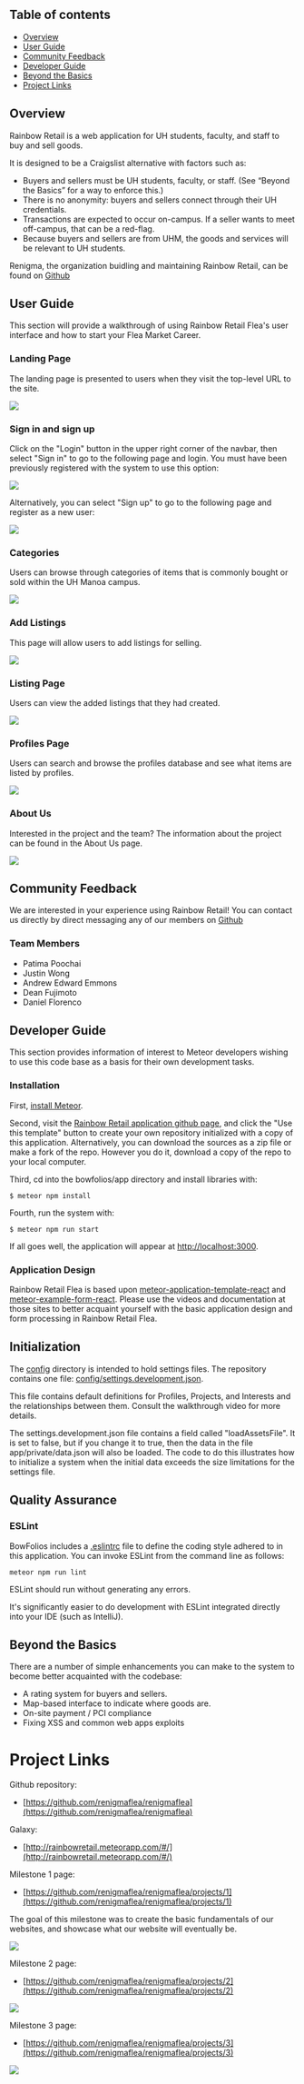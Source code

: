 ## Table of contents

* [Overview](#overview)
* [User Guide](#user-guide)
* [Community Feedback](#community-feedback)
* [Developer Guide](#developer-guide)
* [Beyond the Basics](#beyond-the-basics)
* [Project Links](#project-links)

## Overview

Rainbow Retail is a web application for UH students, faculty, and staff to buy and sell goods. 

It is designed to be a Craigslist alternative with factors such as:

* Buyers and sellers must be UH students, faculty, or staff. (See “Beyond the Basics” for a way to enforce this.)
* There is no anonymity: buyers and sellers connect through their UH credentials.
* Transactions are expected to occur on-campus. If a seller wants to meet off-campus, that can be a red-flag.
* Because buyers and sellers are from UHM, the goods and services will be relevant to UH students.

Renigma, the organization buidling and maintaining Rainbow Retail, can be found on [Github](https://github.com/renigmaflea)

## User Guide

This section will provide a walkthrough of using Rainbow Retail Flea's user interface and how to start your Flea Market Career.

### Landing Page

The landing page is presented to users when they visit the top-level URL to the site.

![](images/Landingpage2.PNG)



### Sign in and sign up

Click on the "Login" button in the upper right corner of the navbar, then select "Sign in" to go to the following page and login. You must have been previously registered with the system to use this option:

![](images/signinpage2.PNG)

Alternatively, you can select "Sign up" to go to the following page and register as a new user:

![](images/registerpage2.PNG)

### Categories

Users can browse through categories of items that is commonly bought or sold within the UH Manoa campus.

![](images/categories.png)

### Add Listings

This page will allow users to add listings for selling.

![](images/add-listing.png)

### Listing Page

Users can view the added listings that they had created.

![](images/listeditemspage2.PNG)

### Profiles Page

Users can search and browse the profiles database and see what items are listed by profiles.

![](images/profile.png)

### About Us

Interested in the project and the team? The information about the project can be found in the About Us page.

![](images/aboutuspage2.PNG)

## Community Feedback

We are interested in your experience using Rainbow Retail! You can contact us directly by direct messaging any of our members on [Github](https://github.com/renigmaflea/renigmaflea)

### Team Members
* Patima Poochai
* Justin Wong
* Andrew Edward Emmons
* Dean Fujimoto
* Daniel Florenco

## Developer Guide

This section provides information of interest to Meteor developers wishing to use this code base as a basis for their own development tasks.

### Installation

First, [install Meteor](https://www.meteor.com/install).

Second, visit the [Rainbow Retail application github page](https://github.com/bowfolios/bowfolios), and click the "Use this template" button to create your own repository initialized with a copy of this application. Alternatively, you can download the sources as a zip file or make a fork of the repo.  However you do it, download a copy of the repo to your local computer.

Third, cd into the bowfolios/app directory and install libraries with:

```
$ meteor npm install
```

Fourth, run the system with:

```
$ meteor npm run start
```

If all goes well, the application will appear at [http://localhost:3000](http://localhost:3000).

### Application Design

Rainbow Retail Flea is based upon [meteor-application-template-react](https://ics-software-engineering.github.io/meteor-application-template-react/) and [meteor-example-form-react](https://ics-software-engineering.github.io/meteor-example-form-react/). Please use the videos and documentation at those sites to better acquaint yourself with the basic application design and form processing in Rainbow Retail Flea.

## Initialization

The [config](https://github.com/bowfolios/bowfolios/tree/master/config) directory is intended to hold settings files.  The repository contains one file: [config/settings.development.json](https://github.com/bowfolios/bowfolios/blob/master/config/settings.development.json).

This file contains default definitions for Profiles, Projects, and Interests and the relationships between them. Consult the walkthrough video for more details.

The settings.development.json file contains a field called "loadAssetsFile". It is set to false, but if you change it to true, then the data in the file app/private/data.json will also be loaded.  The code to do this illustrates how to initialize a system when the initial data exceeds the size limitations for the settings file.


## Quality Assurance

### ESLint

BowFolios includes a [.eslintrc](https://github.com/bowfolios/bowfolios/blob/master/app/.eslintrc) file to define the coding style adhered to in this application. You can invoke ESLint from the command line as follows:

```
meteor npm run lint
```

ESLint should run without generating any errors.

It's significantly easier to do development with ESLint integrated directly into your IDE (such as IntelliJ).

## Beyond the Basics

There are a number of simple enhancements you can make to the system to become better acquainted with the codebase:


* A rating system for buyers and sellers.
* Map-based interface to indicate where goods are.
* On-site payment / PCI compliance
* Fixing XSS and common web apps exploits

# Project Links
Github repository:
* [https://github.com/renigmaflea/renigmaflea](https://github.com/renigmaflea/renigmaflea)

Galaxy:
* [http://rainbowretail.meteorapp.com/#/](http://rainbowretail.meteorapp.com/#/)


Milestone 1 page:
* [https://github.com/renigmaflea/renigmaflea/projects/1](https://github.com/renigmaflea/renigmaflea/projects/1)

The goal of this milestone was to create the basic fundamentals of our websites, and showcase what our website will eventually be.

![](images/m1.PNG)

Milestone 2 page:
* [https://github.com/renigmaflea/renigmaflea/projects/2](https://github.com/renigmaflea/renigmaflea/projects/2)

![](images/m2.PNG)

Milestone 3 page:
* [https://github.com/renigmaflea/renigmaflea/projects/3](https://github.com/renigmaflea/renigmaflea/projects/3)

![](images/m3.png)







